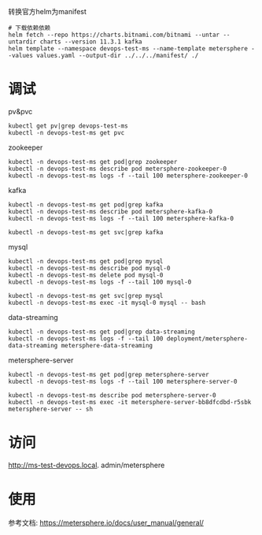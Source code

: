 
转换官方helm为manifest

```
# 下载依赖依赖
helm fetch --repo https://charts.bitnami.com/bitnami --untar --untardir charts --version 11.3.1 kafka
helm template --namespace devops-test-ms --name-template metersphere --values values.yaml --output-dir ../../../manifest/ ./
```





# 调试

pv&pvc

```
kubectl get pv|grep devops-test-ms
kubectl -n devops-test-ms get pvc
```

zookeeper

```
kubectl -n devops-test-ms get pod|grep zookeeper
kubectl -n devops-test-ms describe pod metersphere-zookeeper-0
kubectl -n devops-test-ms logs -f --tail 100 metersphere-zookeeper-0
```

kafka

```
kubectl -n devops-test-ms get pod|grep kafka
kubectl -n devops-test-ms describe pod metersphere-kafka-0
kubectl -n devops-test-ms logs -f --tail 100 metersphere-kafka-0

kubectl -n devops-test-ms get svc|grep kafka
```

mysql

```
kubectl -n devops-test-ms get pod|grep mysql
kubectl -n devops-test-ms describe pod mysql-0
kubectl -n devops-test-ms delete pod mysql-0
kubectl -n devops-test-ms logs -f --tail 100 mysql-0

kubectl -n devops-test-ms get svc|grep mysql
kubectl -n devops-test-ms exec -it mysql-0 mysql -- bash
```

data-streaming

```
kubectl -n devops-test-ms get pod|grep data-streaming
kubectl -n devops-test-ms logs -f --tail 100 deployment/metersphere-data-streaming metersphere-data-streaming
```

metersphere-server

```
kubectl -n devops-test-ms get pod|grep metersphere-server
kubectl -n devops-test-ms logs -f --tail 100 metersphere-server-0

kubectl -n devops-test-ms describe pod metersphere-server-0
kubectl -n devops-test-ms exec -it metersphere-server-bb8dfcdbd-r5sbk metersphere-server -- sh
```





# 访问

http://ms-test-devops.local. 		admin/metersphere



# 使用

参考文档: https://metersphere.io/docs/user_manual/general/
